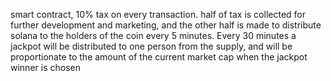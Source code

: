 smart contract, 10% tax on every transaction. half of tax is collected for further development and marketing, and the other half is made to distribute solana to the holders of the coin every 5 minutes. 
Every 30 minutes a jackpot will be distributed to one person from the supply, and will be proportionate to the amount of the current market cap when the jackpot winner is chosen

